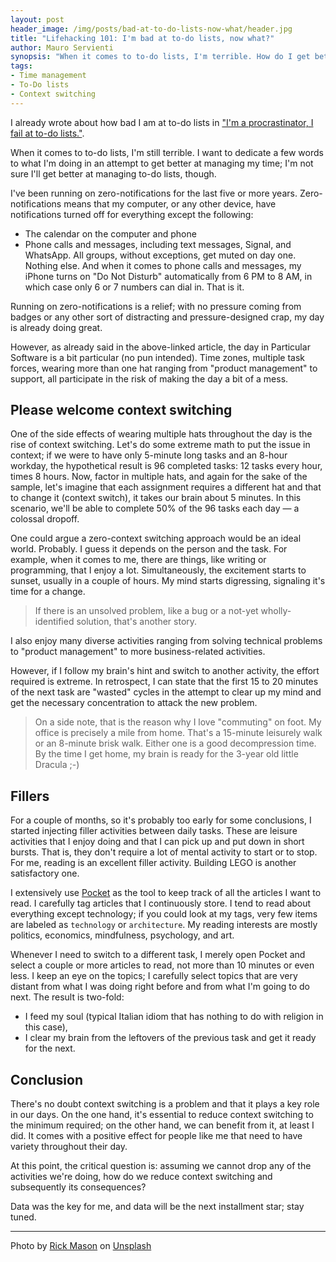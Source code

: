 ```yaml
---
layout: post
header_image: /img/posts/bad-at-to-do-lists-now-what/header.jpg
title: "Lifehacking 101: I'm bad at to-do lists, now what?"
author: Mauro Servienti
synopsis: "When it comes to to-do lists, I'm terrible. How do I get better at managing my activities and time? Context switching seems to be the real culprit. I'm pretty sure I won't get any better at to-do lists."
tags:
- Time management
- To-Do lists
- Context switching
---
```


I already wrote about how bad I am at to-do lists in ["I'm a procrastinator, I fail at to-do lists."](https://milestone.topics.it/2019/01/23/i-m-a-procrastinator-i-fail-at-to-do-lists.html).

When it comes to to-do lists, I'm still terrible. I want to dedicate a few words to what I'm doing in an attempt to get better at managing my time; I'm not sure I'll get better at managing to-do lists, though.

I've been running on zero-notifications for the last five or more years. Zero-notifications means that my computer, or any other device, have notifications turned off for everything except the following:

- The calendar on the computer and phone
- Phone calls and messages, including text messages, Signal, and WhatsApp. All groups, without exceptions, get muted on day one.
Nothing else. And when it comes to phone calls and messages, my iPhone turns on "Do Not Disturb" automatically from 6 PM to  8 AM, in which case only 6 or 7 numbers can dial in. That is it.

Running on zero-notifications is a relief; with no pressure coming from badges or any other sort of distracting and pressure-designed crap, my day is already doing great.

However, as already said in the above-linked article, the day in Particular Software is a bit particular (no pun intended). Time zones, multiple task forces, wearing more than one hat ranging from "product management" to support, all participate in the risk of making the day a bit of a mess. 

## Please welcome context switching 

One of the side effects of wearing multiple hats throughout the day is the rise of context switching. Let's do some extreme math to put the issue in context; if we were to have only 5-minute long tasks and an 8-hour workday, the hypothetical result is 96 completed tasks: 12 tasks every hour, times 8 hours. Now, factor in multiple hats, and again for the sake of the sample, let's imagine that each assignment requires a different hat and that to change it (context switch), it takes our brain about 5 minutes. In this scenario, we'll be able to complete 50% of the 96 tasks each day — a colossal dropoff.

One could argue a zero-context switching approach would be an ideal world. Probably. I guess it depends on the person and the task. For example, when it comes to me, there are things, like writing or programming, that I enjoy a lot. Simultaneously, the excitement starts to sunset, usually in a couple of hours. My mind starts digressing, signaling it's time for a change.

> If there is an unsolved problem, like a bug or a not-yet wholly-identified solution, that's another story.

I also enjoy many diverse activities ranging from solving technical problems to "product management" to more business-related activities.

However, if I follow my brain's hint and switch to another activity, the effort required is extreme. In retrospect, I can state that the first 15 to 20 minutes of the next task are "wasted" cycles in the attempt to clear up my mind and get the necessary concentration to attack the new problem.

> On a side note, that is the reason why I love "commuting" on foot. My office is precisely a mile from home. That's a 15-minute leisurely walk or an 8-minute brisk walk. Either one is a good decompression time. By the time I get home, my brain is ready for the 3-year old little Dracula ;-)

## Fillers

For a couple of months, so it's probably too early for some conclusions, I started injecting filler activities between daily tasks. These are leisure activities that I enjoy doing and that I can pick up and put down in short bursts. That is, they don't require a lot of mental activity to start or to stop. For me, reading is an excellent filler activity. Building LEGO is another satisfactory one.

I extensively use [Pocket](https://getpocket.com) as the tool to keep track of all the articles I want to read. I carefully tag articles that I continuously store. I tend to read about everything except technology; if you could look at my tags, very few items are labeled as `technology` or `architecture`. My reading interests are mostly politics, economics, mindfulness, psychology, and art.

Whenever I need to switch to a different task, I merely open Pocket and select a couple or more articles to read, not more than 10 minutes or even less. 
I keep an eye on the topics; I carefully select topics that are very distant from what I was doing right before and from what I'm going to do next. The result is two-fold:

- I feed my soul (typical Italian idiom that has nothing to do with religion in this case),
- I clear my brain from the leftovers of the previous task and get it ready for the next.

## Conclusion

There's no doubt context switching is a problem and that it plays a key role in our days. On the one hand, it's essential to reduce context switching to the minimum required; on the other hand, we can benefit from it, at least I did. It comes with a positive effect for people like me that need to have variety throughout their day.

At this point, the critical question is: assuming we cannot drop any of the activities we're doing, how do we reduce context switching and subsequently its consequences?

Data was the key for me, and data will be the next installment star; stay tuned.

---

<span>Photo by <a href="https://unsplash.com/@egnaro?utm_source=unsplash&amp;utm_medium=referral&amp;utm_content=creditCopyText">Rick Mason</a> on <a href="https://unsplash.com/s/photos/mess?utm_source=unsplash&amp;utm_medium=referral&amp;utm_content=creditCopyText">Unsplash</a></span>
